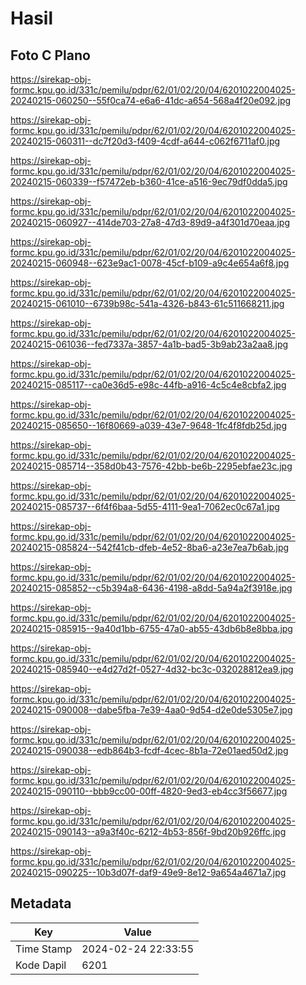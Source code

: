 # Hasil

## Foto C Plano

https://sirekap-obj-formc.kpu.go.id/331c/pemilu/pdpr/62/01/02/20/04/6201022004025-20240215-060250--55f0ca74-e6a6-41dc-a654-568a4f20e092.jpg

https://sirekap-obj-formc.kpu.go.id/331c/pemilu/pdpr/62/01/02/20/04/6201022004025-20240215-060311--dc7f20d3-f409-4cdf-a644-c062f6711af0.jpg

https://sirekap-obj-formc.kpu.go.id/331c/pemilu/pdpr/62/01/02/20/04/6201022004025-20240215-060339--f57472eb-b360-41ce-a516-9ec79df0dda5.jpg

https://sirekap-obj-formc.kpu.go.id/331c/pemilu/pdpr/62/01/02/20/04/6201022004025-20240215-060927--414de703-27a8-47d3-89d9-a4f301d70eaa.jpg

https://sirekap-obj-formc.kpu.go.id/331c/pemilu/pdpr/62/01/02/20/04/6201022004025-20240215-060948--623e9ac1-0078-45cf-b109-a9c4e654a6f8.jpg

https://sirekap-obj-formc.kpu.go.id/331c/pemilu/pdpr/62/01/02/20/04/6201022004025-20240215-061010--6739b98c-541a-4326-b843-61c511668211.jpg

https://sirekap-obj-formc.kpu.go.id/331c/pemilu/pdpr/62/01/02/20/04/6201022004025-20240215-061036--fed7337a-3857-4a1b-bad5-3b9ab23a2aa8.jpg

https://sirekap-obj-formc.kpu.go.id/331c/pemilu/pdpr/62/01/02/20/04/6201022004025-20240215-085117--ca0e36d5-e98c-44fb-a916-4c5c4e8cbfa2.jpg

https://sirekap-obj-formc.kpu.go.id/331c/pemilu/pdpr/62/01/02/20/04/6201022004025-20240215-085650--16f80669-a039-43e7-9648-1fc4f8fdb25d.jpg

https://sirekap-obj-formc.kpu.go.id/331c/pemilu/pdpr/62/01/02/20/04/6201022004025-20240215-085714--358d0b43-7576-42bb-be6b-2295ebfae23c.jpg

https://sirekap-obj-formc.kpu.go.id/331c/pemilu/pdpr/62/01/02/20/04/6201022004025-20240215-085737--6f4f6baa-5d55-4111-9ea1-7062ec0c67a1.jpg

https://sirekap-obj-formc.kpu.go.id/331c/pemilu/pdpr/62/01/02/20/04/6201022004025-20240215-085824--542f41cb-dfeb-4e52-8ba6-a23e7ea7b6ab.jpg

https://sirekap-obj-formc.kpu.go.id/331c/pemilu/pdpr/62/01/02/20/04/6201022004025-20240215-085852--c5b394a8-6436-4198-a8dd-5a94a2f3918e.jpg

https://sirekap-obj-formc.kpu.go.id/331c/pemilu/pdpr/62/01/02/20/04/6201022004025-20240215-085915--9a40d1bb-6755-47a0-ab55-43db6b8e8bba.jpg

https://sirekap-obj-formc.kpu.go.id/331c/pemilu/pdpr/62/01/02/20/04/6201022004025-20240215-085940--e4d27d2f-0527-4d32-bc3c-032028812ea9.jpg

https://sirekap-obj-formc.kpu.go.id/331c/pemilu/pdpr/62/01/02/20/04/6201022004025-20240215-090008--dabe5fba-7e39-4aa0-9d54-d2e0de5305e7.jpg

https://sirekap-obj-formc.kpu.go.id/331c/pemilu/pdpr/62/01/02/20/04/6201022004025-20240215-090038--edb864b3-fcdf-4cec-8b1a-72e01aed50d2.jpg

https://sirekap-obj-formc.kpu.go.id/331c/pemilu/pdpr/62/01/02/20/04/6201022004025-20240215-090110--bbb9cc00-00ff-4820-9ed3-eb4cc3f56677.jpg

https://sirekap-obj-formc.kpu.go.id/331c/pemilu/pdpr/62/01/02/20/04/6201022004025-20240215-090143--a9a3f40c-6212-4b53-856f-9bd20b926ffc.jpg

https://sirekap-obj-formc.kpu.go.id/331c/pemilu/pdpr/62/01/02/20/04/6201022004025-20240215-090225--10b3d07f-daf9-49e9-8e12-9a654a4671a7.jpg


## Metadata

| Key        | Value               |
| ---------- | ------------------- |
| Time Stamp | 2024-02-24 22:33:55 |
| Kode Dapil | 6201                |



